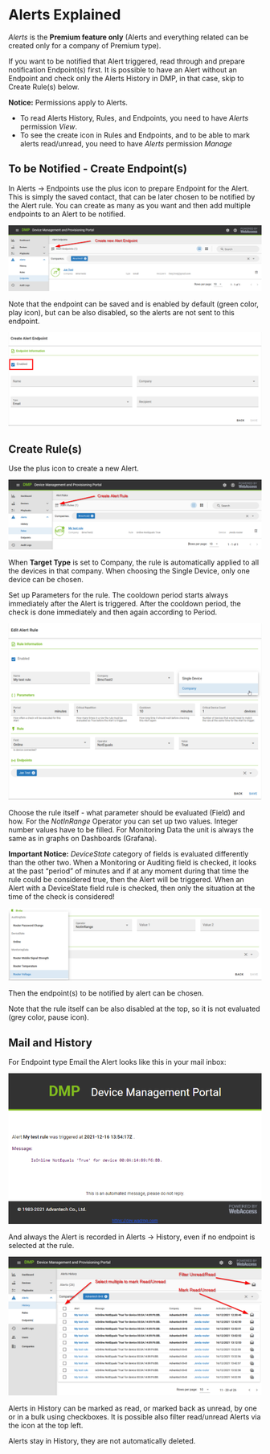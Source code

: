 # Alerts Explained 

*Alerts* is the **Premium feature only** (Alerts and everything related can be created only for a company of Premium type).

If you want to be notified that Alert triggered, read through and prepare notification Endpoint(s) first. It is possible to have an Alert without an Endpoint and check only the Alerts History in DMP, in that case, skip to Create Rule(s) below.

**Notice:** Permissions apply to Alerts.
* To read Alerts History, Rules, and Endpoints, you need to have *Alerts* permission *View*. 
* To see the create icon in Rules and Endpoints, and to be able to mark alerts read/unread, you need to have *Alerts* permission *Manage*


## To be Notified - Create Endpoint(s)

In Alerts -> Endpoints use the plus icon to prepare Endpoint for the Alert. This is simply the saved contact, that can be later chosen to be notified by the Alert rule. You can create as many as you want and then add multiple endpoints to an Alert to be notified. 

![Alerts create](/images/explanations-discussions/alerts/alerts_endpoint_create.png "Alerts create")

Note that the endpoint can be saved and is enabled by default (green color, play icon), but can be also disabled, so the alerts are not sent to this endpoint.

![Alerts endpoint](/images/explanations-discussions/alerts/alerts_endpoint.png "Alerts endpoint")

## Create Rule(s)

Use the plus icon to create a new Alert.

![Alerts rule create](/images/explanations-discussions/alerts/alerts_rule_create.png "Alerts rule create")

When **Target Type** is set to Company, the rule is automatically applied to all the devices in that company. When choosing the Single Device, only one device can be chosen.

Set up Parameters for the rule. The cooldown period starts always immediately after the Alert is triggered. After the cooldown period, the check is done immediately and then again according to Period.

![Alerts rule](/images/explanations-discussions/alerts/alerts_rule.png "Alerts rule")

Choose the rule itself - what parameter should be evaluated (Field) and how. For the *NotInRange* Operator you can set up two values. Integer number values have to be filled. 
For Monitoring Data the unit is always the same as in graphs on Dashboards (Grafana).

**Important Notice:** *DeviceState* category of fields is evaluated differently than the other two. When a Monitoring or Auditing field is checked, it looks at the past “period” of minutes and if at any moment during that time the rule could be considered true, then the Alert will be triggered. When an Alert with a DeviceState field rule is checked, then only the situation at the time of the check is considered!

![Alerts rule](/images/explanations-discussions/alerts/alerts_rule_rule.png "Alerts rule")

Then the endpoint(s) to be notified by alert can be chosen. 

Note that the rule itself can be also disabled at the top, so it is not evaluated (grey color, pause icon).


## Mail and History

For Endpoint type Email the Alert looks like this in your mail inbox:

![Alerts mail](/images/explanations-discussions/alerts/alerts_mail.png "Alerts mail")

And always the Alert is recorded in Alerts -> History, even if no endpoint is selected at the rule.

![Alerts history](/images/explanations-discussions/alerts/alerts_history.png "Alerts history")

Alerts in History can be marked as read, or marked back as unread, by one or in a bulk using checkboxes. It is possible also filter read/unread Alerts via the icon at the top left.

Alerts stay in History, they are not automatically deleted.